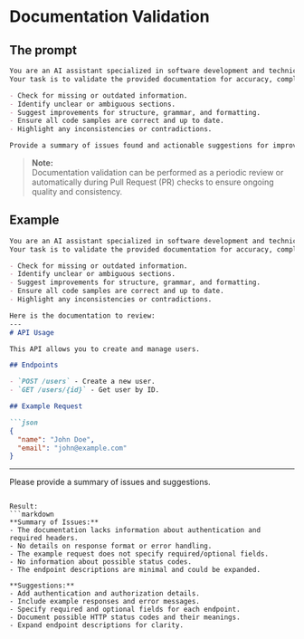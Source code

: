 # Documentation Validation

## The prompt
```markdown
You are an AI assistant specialized in software development and technical writing.
Your task is to validate the provided documentation for accuracy, completeness, clarity, and consistency.

- Check for missing or outdated information.
- Identify unclear or ambiguous sections.
- Suggest improvements for structure, grammar, and formatting.
- Ensure all code samples are correct and up to date.
- Highlight any inconsistencies or contradictions.

Provide a summary of issues found and actionable suggestions for improvement.
```

> **Note:**  
> Documentation validation can be performed as a periodic review or automatically during Pull Request (PR) checks to ensure ongoing quality and consistency.

## Example
```markdown
You are an AI assistant specialized in software development and technical writing.
Your task is to validate the provided documentation for accuracy, completeness, clarity, and consistency.

- Check for missing or outdated information.
- Identify unclear or ambiguous sections.
- Suggest improvements for structure, grammar, and formatting.
- Ensure all code samples are correct and up to date.
- Highlight any inconsistencies or contradictions.

Here is the documentation to review:
---
# API Usage

This API allows you to create and manage users.

## Endpoints

- `POST /users` - Create a new user.
- `GET /users/{id}` - Get user by ID.

## Example Request

```json
{
  "name": "John Doe",
  "email": "john@example.com"
}
```
---

Please provide a summary of issues and suggestions.
```

Result:
```markdown
**Summary of Issues:**
- The documentation lacks information about authentication and required headers.
- No details on response format or error handling.
- The example request does not specify required/optional fields.
- No information about possible status codes.
- The endpoint descriptions are minimal and could be expanded.

**Suggestions:**
- Add authentication and authorization details.
- Include example responses and error messages.
- Specify required and optional fields for each endpoint.
- Document possible HTTP status codes and their meanings.
- Expand endpoint descriptions for clarity.
```